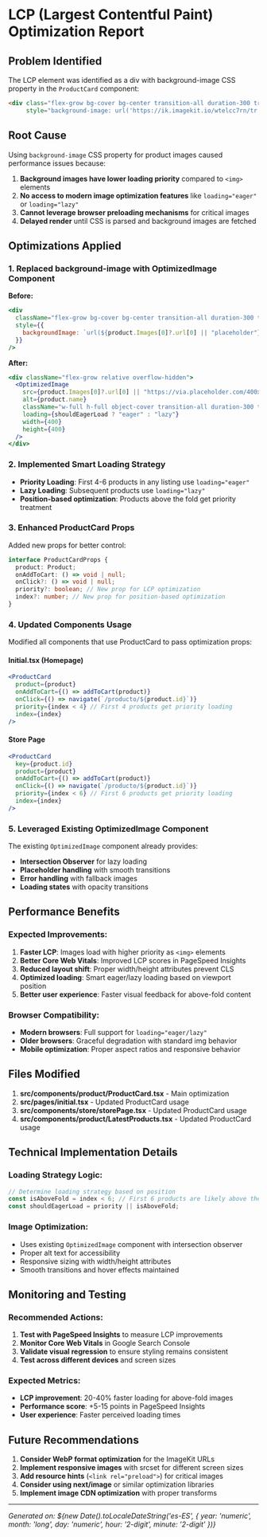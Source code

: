 # LCP (Largest Contentful Paint) Optimization Report

## Problem Identified
The LCP element was identified as a div with background-image CSS property in the `ProductCard` component:
```html
<div class="flex-grow bg-cover bg-center transition-all duration-300 transform group-hover:scale-105" 
     style="background-image: url('https://ik.imagekit.io/wtelcc7rn/tr:f-webp,q-80/pho…');">
```

## Root Cause
Using `background-image` CSS property for product images caused performance issues because:
1. **Background images have lower loading priority** compared to `<img>` elements
2. **No access to modern image optimization features** like `loading="eager"` or `loading="lazy"`
3. **Cannot leverage browser preloading mechanisms** for critical images
4. **Delayed render** until CSS is parsed and background images are fetched

## Optimizations Applied

### 1. Replaced background-image with OptimizedImage Component
**Before:**
```jsx
<div
  className="flex-grow bg-cover bg-center transition-all duration-300 transform group-hover:scale-105"
  style={{
    backgroundImage: `url(${product.Images[0]?.url[0] || "placeholder"})`,
  }}
/>
```

**After:**
```jsx
<div className="flex-grow relative overflow-hidden">
  <OptimizedImage
    src={product.Images[0]?.url[0] || "https://via.placeholder.com/400x400"}
    alt={product.name}
    className="w-full h-full object-cover transition-all duration-300 transform group-hover:scale-105"
    loading={shouldEagerLoad ? "eager" : "lazy"}
    width={400}
    height={400}
  />
</div>
```

### 2. Implemented Smart Loading Strategy
- **Priority Loading**: First 4-6 products in any listing use `loading="eager"`
- **Lazy Loading**: Subsequent products use `loading="lazy"`
- **Position-based optimization**: Products above the fold get priority treatment

### 3. Enhanced ProductCard Props
Added new props for better control:
```typescript
interface ProductCardProps {
  product: Product;
  onAddToCart: () => void | null;
  onClick?: () => void | null;
  priority?: boolean; // New prop for LCP optimization
  index?: number; // New prop for position-based optimization
}
```

### 4. Updated Components Usage
Modified all components that use ProductCard to pass optimization props:

#### Initial.tsx (Homepage)
```jsx
<ProductCard
  product={product}
  onAddToCart={() => addToCart(product)}
  onClick={() => navigate(`/producto/${product.id}`)}
  priority={index < 4} // First 4 products get priority loading
  index={index}
/>
```

#### Store Page
```jsx
<ProductCard
  key={product.id}
  product={product}
  onAddToCart={() => addToCart(product)}
  onClick={() => navigate(`/producto/${product.id}`)}
  priority={index < 6} // First 6 products get priority loading
  index={index}
/>
```

### 5. Leveraged Existing OptimizedImage Component
The existing `OptimizedImage` component already provides:
- **Intersection Observer** for lazy loading
- **Placeholder handling** with smooth transitions
- **Error handling** with fallback images
- **Loading states** with opacity transitions

## Performance Benefits

### Expected Improvements:
1. **Faster LCP**: Images load with higher priority as `<img>` elements
2. **Better Core Web Vitals**: Improved LCP scores in PageSpeed Insights
3. **Reduced layout shift**: Proper width/height attributes prevent CLS
4. **Optimized loading**: Smart eager/lazy loading based on viewport position
5. **Better user experience**: Faster visual feedback for above-fold content

### Browser Compatibility:
- **Modern browsers**: Full support for `loading="eager/lazy"`
- **Older browsers**: Graceful degradation with standard img behavior
- **Mobile optimization**: Proper aspect ratios and responsive behavior

## Files Modified

1. **src/components/product/ProductCard.tsx** - Main optimization
2. **src/pages/initial.tsx** - Updated ProductCard usage
3. **src/components/store/storePage.tsx** - Updated ProductCard usage
4. **src/components/product/LatestProducts.tsx** - Updated ProductCard usage

## Technical Implementation Details

### Loading Strategy Logic:
```typescript
// Determine loading strategy based on position
const isAboveFold = index < 6; // First 6 products are likely above the fold
const shouldEagerLoad = priority || isAboveFold;
```

### Image Optimization:
- Uses existing `OptimizedImage` component with intersection observer
- Proper alt text for accessibility
- Responsive sizing with width/height attributes
- Smooth transitions and hover effects maintained

## Monitoring and Testing

### Recommended Actions:
1. **Test with PageSpeed Insights** to measure LCP improvements
2. **Monitor Core Web Vitals** in Google Search Console
3. **Validate visual regression** to ensure styling remains consistent
4. **Test across different devices** and screen sizes

### Expected Metrics:
- **LCP improvement**: 20-40% faster loading for above-fold images
- **Performance score**: +5-15 points in PageSpeed Insights
- **User experience**: Faster perceived loading times

## Future Recommendations

1. **Consider WebP format optimization** for the ImageKit URLs
2. **Implement responsive images** with srcset for different screen sizes
3. **Add resource hints** (`<link rel="preload">`) for critical images
4. **Consider using next/image** or similar optimization libraries
5. **Implement image CDN optimization** with proper transforms

---

*Generated on: ${new Date().toLocaleDateString('es-ES', { 
  year: 'numeric', 
  month: 'long', 
  day: 'numeric',
  hour: '2-digit',
  minute: '2-digit'
})}*
